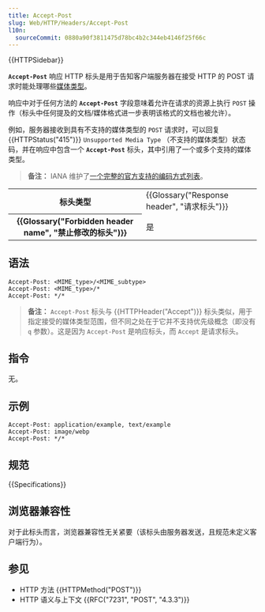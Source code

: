 ```yaml
---
title: Accept-Post
slug: Web/HTTP/Headers/Accept-Post
l10n:
  sourceCommit: 0880a90f3811475d78bc4b2c344eb4146f25f66c
---
```


{{HTTPSidebar}}

**`Accept-Post`** 响应 HTTP 标头是用于告知客户端服务器在接受 HTTP 的 POST 请求时能处理哪些[媒体类型](/zh-CN/docs/Web/HTTP/Basics_of_HTTP/MIME_types)。

响应中对于任何方法的 **`Accept-Post`** 字段意味着允许在请求的资源上执行 `POST` 操作（标头中任何提及的文档/媒体格式进一步表明该格式的文档也被允许）。

例如，服务器接收到具有不支持的媒体类型的 `POST` 请求时，可以回复 {{HTTPStatus("415")}} `Unsupported Media Type` （不支持的媒体类型）状态码，并在响应中包含一个 **`Accept-Post`** 标头，其中引用了一个或多个支持的媒体类型。

> **备注：** IANA 维护了[一个完整的官方支持的编码方式列表](https://www.iana.org/assignments/http-parameters/http-parameters.xml#http-parameters-1)。

<table class="properties">
  <tbody>
    <tr>
      <th scope="row">标头类型</th>
      <td>{{Glossary("Response header", "请求标头")}}</td>
    </tr>
    <tr>
      <th scope="row">{{Glossary("Forbidden header name", "禁止修改的标头")}}</th>
      <td>是</td>
    </tr>
  </tbody>
</table>

## 语法

```http
Accept-Post: <MIME_type>/<MIME_subtype>
Accept-Post: <MIME_type>/*
Accept-Post: */*
```

> **备注：** `Accept-Post` 标头与 {{HTTPHeader("Accept")}} 标头类似，用于指定接受的媒体类型范围，但不同之处在于它并不支持优先级概念（即没有 `q` 参数）。这是因为 `Accept-Post` 是响应标头，而 `Accept` 是请求标头。

## 指令

无。

## 示例

```http
Accept-Post: application/example, text/example
Accept-Post: image/webp
Accept-Post: */*
```

## 规范

{{Specifications}}

## 浏览器兼容性

对于此标头而言，浏览器兼容性无关紧要（该标头由服务器发送，且规范未定义客户端行为）。

## 参见

- HTTP 方法 {{HTTPMethod("POST")}}
- HTTP 语义与上下文 {{RFC("7231", "POST", "4.3.3")}}
